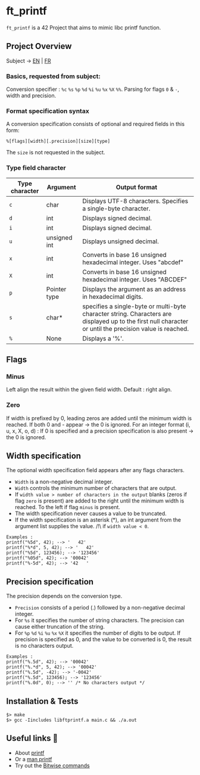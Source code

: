 # ft_printf

```ft_printf``` is a 42 Project that aims to mimic libc printf function.

## Project Overview

Subject -> [EN](https://github.com/tina-ak47/ft_printf/blob/master/links/ft_printf_en.pdf) | [FR](https://github.com/tina-ak47/ft_printf/blob/master/links/ft_printf_fr.pdf)

### Basics, requested from subject:

Conversion specifier : ```%c``` ```%s``` ```%p``` ```%d``` ```%i``` ```%u``` ```%x``` ```%X``` ```%%```.
Parsing for flags ```0``` & ```-```, width and precision.

### Format specification syntax

A conversion specification consists of optional and required fields in this form:

```
%[flags][width][.precision][size][type]
```

The ```size``` is not requested in the subject.

### Type field character

|Type character|Argument|Output format|
|--------------|--------|-------------|
|```c```|char|Displays UTF-8 characters. Specifies a single-byte character.|
|```d```|int|Displays signed decimal.|
|```i```|int|Displays signed decimal.|
|```u```|unsigned int|Displays unsigned decimal.|
|```x```|int|Converts in base 16 unsigned hexadecimal integer. Uses "abcdef"|
|```X```|int|Converts in base 16 unsigned hexadecimal integer. Uses "ABCDEF"|
|```p```|Pointer type|Displays the argument as an address in hexadecimal digits.|
|```s```|char*|specifies a single-byte or multi-byte character string. Characters are displayed up to the first null character or until the precision value is reached.|
|```%```|None|Displays a '%'.|

## Flags

### Minus

Left align the result within the given field width. Default : right align.

### Zero

If width is prefixed by 0, leading zeros are added until the minimum width is reached.
If both 0 and - appear -> the 0 is ignored.
For an integer format (i, u, x, X, o, d) :
If 0 is specified and a precision specification is also present -> the 0 is ignored. 

## Width specification

The optional width specification field appears after any flags characters.

* ```Width``` is a non-negative decimal integer.
* ```Width``` controls the minimum number of characters that are output.
* If ```width value > number of characters in the output``` blanks (zeros if flag ```zero``` is present) are added to the right until the minimum width is reached. To the left if flag ```minus``` is present.
* The width specification never causes a value to be truncated.
* If the width specification is an asterisk (*), an int argument from the argument list supplies the value. /!\ if ```width value < 0```.

```
Examples :
printf("%5d", 42); --> '   42'
printf("%*d", 5, 42); --> '   42'
printf("%5d", 123456); --> '123456'
printf("%05d", 42); --> '00042'
printf("%-5d", 42); --> '42   '
```

## Precision specification

The precision depends on the conversion type.

* ```Precision``` consists of a period (.) followed by a non-negative decimal integer.
* For ```%s``` it specifies the number of string characters. The precision can cause either truncation of the string.
* For ```%p``` ```%d``` ```%i``` ```%u``` ```%x``` ```%X``` it specifies the number of digits to be output. If precision is specified as 0, and the value to be converted is 0, the result is no characters output.

```
Examples :
printf("%.5d", 42); --> '00042'
printf("%.*d", 5, 42); --> '00042'
printf("%.5d", -42); --> '-0042'
printf("%.5d", 123456); --> '123456'
printf("%.0d", 0); --> '' /* No characters output */
```

## Installation & Tests

```
$> make
$> gcc -Iincludes libftprintf.a main.c && ./a.out
```

## Useful links 🤙

* About [printf](https://docs.microsoft.com/fr-fr/cpp/c-runtime-library/format-specification-syntax-printf-and-wprintf-functions?view=vs-2019)
* Or a [man printf](http://www.cplusplus.com/reference/cstdio/printf/)
* Try out the [Bitwise commands](http://bitwisecmd.com/)

